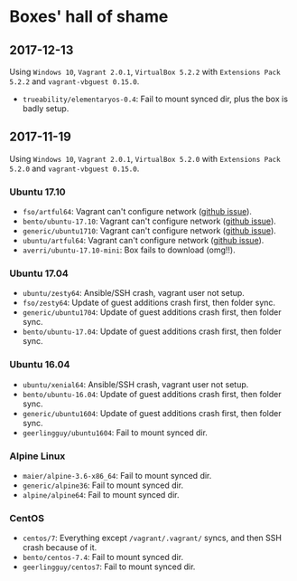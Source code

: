 # Boxes' hall of shame

## 2017-12-13

Using `Windows 10`, `Vagrant 2.0.1`, `VirtualBox 5.2.2` with `Extensions Pack
5.2.2` and `vagrant-vbguest 0.15.0`.

- `trueability/elementaryos-0.4`: Fail to mount synced dir, plus the box is badly setup.

## 2017-11-19

Using `Windows 10`, `Vagrant 2.0.1`, `VirtualBox 5.2.0` with `Extensions Pack
5.2.0` and `vagrant-vbguest 0.15.0`.

### Ubuntu 17.10

- `fso/artful64`: Vagrant can't configure network ([github issue][1]).
- `bento/ubuntu-17.10`: Vagrant can't configure network ([github issue][1]).
- `generic/ubuntu1710`: Vagrant can't configure network ([github issue][1]).
- `ubuntu/artful64`: Vagrant can't configure network ([github issue][1]).
- `averri/ubuntu-17.10-mini`: Box fails to download (omg!!).

### Ubuntu 17.04

- `ubuntu/zesty64`: Ansible/SSH crash, vagrant user not setup.
- `fso/zesty64`: Update of guest additions crash first, then folder sync.
- `generic/ubuntu1704`: Update of guest additions crash first, then folder sync.
- `bento/ubuntu-17.04`: Update of guest additions crash first, then folder sync.

### Ubuntu 16.04

- `ubuntu/xenial64`: Ansible/SSH crash, vagrant user not setup.
- `bento/ubuntu-16.04`: Update of guest additions crash first, then folder sync.
- `generic/ubuntu1604`:  Update of guest additions crash first, then folder sync.
- `geerlingguy/ubuntu1604`: Fail to mount synced dir.

### Alpine Linux

- `maier/alpine-3.6-x86_64`: Fail to mount synced dir.
- `generic/alpine36`: Fail to mount synced dir.
- `alpine/alpine64`: Fail to mount synced dir.

### CentOS

- `centos/7`: Everything except `/vagrant/.vagrant/` syncs, and then SSH crash because of it.
- `bento/centos-7.4`:  Fail to mount synced dir.
- `geerlingguy/centos7`: Fail to mount synced dir.

[1]: https://github.com/hashicorp/vagrant/issues/9134
